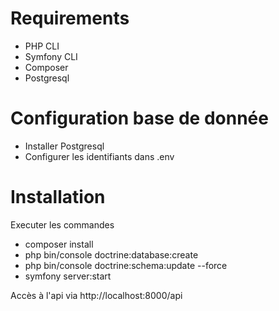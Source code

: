 # Requirements

- PHP CLI
- Symfony CLI
- Composer
- Postgresql

# Configuration base de donnée

- Installer Postgresql
- Configurer les identifiants dans .env

# Installation

Executer les commandes

- composer install
- php bin/console doctrine:database:create
- php bin/console doctrine:schema:update --force
- symfony server:start

Accès à l'api via http://localhost:8000/api